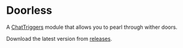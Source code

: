 # Doorless

A [ChatTriggers](https://chattriggers.com/) module that allows you to pearl through wither doors.


Download the latest version from [releases](https://github.com/soshmeedev/Doorless/releases).
